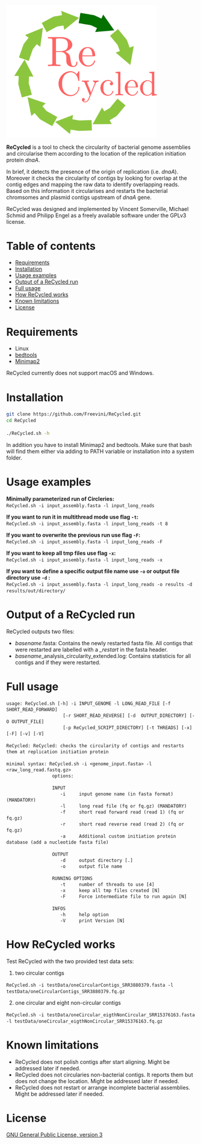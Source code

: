 <p align = "left">
<img src = "figures/logo_05.png" width="400">
</p>

**ReCycled** is a tool to check the circularity of bacterial genome assemblies and circularise them according to the location of the replication initiation protein *dnaA*.

In brief, it detects the presence of the origin of replication (i.e. *dnaA*). Moreover it checks the circularity of contigs by looking for overlap at the contig edges and mapping the raw data to identify overlapping reads. Based on this information it circularises and restarts the bacterial chromsomes and plasmid contigs upstream of *dnaA* gene.

ReCycled was designed and implemented by Vincent Somerville, Michael Schmid and Philipp Engel as a freely available software under the GPLv3 license.

# Table of contents

* [Requirements](#requirements)
* [Installation](#installation)
* [Usage examples](#usage-examples)
* [Output of a ReCycled run](#output-of-a-ReCycled-run)
* [Full usage](#full-usage)
* [ How ReCycled works](#How-ReCycled-works)
* [Known limitations](#known-limitations)
* [License](#license)


# Requirements


* Linux
* [bedtools](https://bedtools.readthedocs.io/en/latest/index.html)
* [Minimap2](https://github.com/lh3/minimap2)



ReCycled currently does not support macOS and Windows.

#  Installation

```bash
git clone https://github.com/Freevini/ReCycled.git
cd ReCycled

./ReCycled.sh -h
```

In addition you have to install Minimap2 and bedtools. Make sure that bash will find them either via adding to PATH variable or installation into a system folder.


# Usage examples

__Minimally parameterized run of Circleries:__<br>
`ReCycled.sh -i input_assembly.fasta -l input_long_reads `

__If you want to run it in multithread mode use flag `-t`:__<br>
`ReCycled.sh -i input_assembly.fasta -l input_long_reads -t 8 `

__If you want to overwrite the previous run use flag `-F`:__<br>
`ReCycled.sh -i input_assembly.fasta -l input_long_reads -F `

__If you want to keep all tmp files use flag `-x`:__<br>
`ReCycled.sh -i input_assembly.fasta -l input_long_reads -x `

__If you want to define a specific output file name use `-o` or output file directory use `-d` :__<br>
`ReCycled.sh -i input_assembly.fasta -l input_long_reads -o results -d results/out/directory/ `

# Output of a ReCycled run

ReCycled outputs two files:
* *basename*.fasta: Contains the newly restarted fasta file. All contigs that were restarted are labelled with a *_restart* in the fasta header.
* *basename*_analysis_circularity_extended.log: Contains statisticis for all contigs and if they were restarted.


# Full usage

```
usage: ReCycled.sh [-h] -i INPUT_GENOME -l LONG_READ_FILE [-f SHORT_READ_FORWARD]
                     [-r SHORT_READ_REVERSE] [-d  OUTPUT_DIRECTORY] [-O OUTPUT_FILE]
                     [-p ReCycled_SCRIPT_DIRECTORY] [-t THREADS] [-x] [-F] [-v] [-V]

ReCycled: ReCycled: checks the circularity of contigs and restarts them at replication initiation protein

minimal syntax: ReCycled.sh -i <genome_input.fasta> -l <raw_long_read.fastq.gz>
                 options:

                 INPUT
                    -i     input genome name (in fasta format) (MANDATORY)
                    -l     long read file (fq or fq.gz) (MANDATORY)
                    -f     short read forward read (read 1) (fq or fq.gz)
                    -r     short read reverse read (read 2) (fq or fq.gz)
                    -a     Additional custom initiation protein database (add a nucleotide fasta file)

                 OUTPUT
                    -d     output directory [.]
                    -o     output file name

                 RUNNING OPTIONS
                    -t     number of threads to use [4]
                    -x     keep all tmp files created [N]
                    -F     Force intermediate file to run again [N]

                 INFOS
                    -h     help option
                    -V     print Version [N]

```



# How ReCycled works

Test ReCycled with the two provided test data sets:

1. two circular contigs

`ReCycled.sh -i testData/oneCircularContigs_SRR3880379.fasta -l testData/oneCircularContigs_SRR3880379.fq.gz `

2. one circular and eight non-circular contigs

`ReCycled.sh -i testData/oneCircular_eigthNonCircular_SRR15376163.fasta -l testData/oneCircular_eigthNonCircular_SRR15376163.fq.gz `


# Known limitations
* ReCycled does not polish contigs after start aligning. Might be addressed later if needed.
* ReCycled does not circularies non-bacterial contigs. It reports them but does not change the location. Might be addressed later if needed.
* ReCycled does not restart or arrange incomplete bacterial assemblies. Might be addressed later if needed.



# License

[GNU General Public License, version 3](https://www.gnu.org/licenses/gpl-3.0.html)
